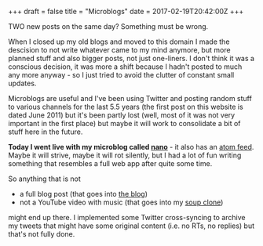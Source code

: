 +++
draft = false
title = "Microblogs"
date = 2017-02-19T20:42:00Z
+++

TWO new posts on the same day? Something must be wrong.

When I closed up my old blogs and moved to this domain I made the descision
to not write whatever came to my mind anymore, but more planned stuff and also
bigger posts, not just one-liners. I don't think it was a conscious decision,
it was more a shift because I hadn't posted to much any more anyway - so I
just tried to avoid the clutter of constant small updates.

Microblogs are useful and I've been using Twitter and posting random stuff to
various channels for the last 5.5 years (the first post on this website is
dated June 2011) but it's been partly lost (well, most of it was not very
important in the first place) but maybe it will work to consolidate a bit of
stuff here in the future.

<strong>Today I went live with my microblog called [nano](http://f5n.org/nano)</strong> -
it also has an [atom feed](http://f5n.org/meta/nano). Maybe it will strive,
maybe it will rot silently, but I had a lot of fun writing something that
resembles a full web app after quite some time.

So anything that is not

  * a full blog post (that goes into [the blog](http://f5n.org/blog))
  * not a YouTube video with music (that goes into my [soup clone](http://paranoia.eu.org))

might end up there. I implemented some Twitter cross-syncing to archive my
tweets that might have some original content (i.e. no RTs, no replies) but
that's not fully done.
